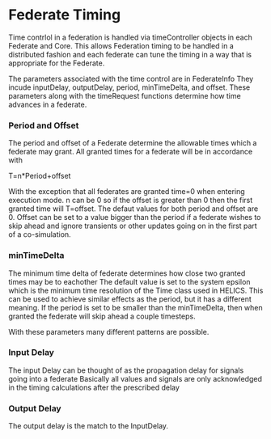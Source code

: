 # Federate Timing

Time contrlol in a federation is handled via timeController objects in each 
Federate and Core.  This allows Federation timing to be handled in a distributed 
fashion and each federate can tune the timing in a way that is appropriate for the 
Federate.

The parameters associated with the time control are in FederateInfo
They incude inputDelay, outputDelay, period, minTimeDelta, and offset.
These parameters along with the timeRequest functions determine how time advances
in a federate.

### Period and Offset
The period and offset of a Federate determine the allowable times which a federate 
may grant.  All granted times for a federate will be in accordance with

T=n*Period+offset

With the exception that all federates are granted time=0 when entering execution mode.
n can be 0 so if the offset is greater than 0 then the first granted time will T=offset.
The defaut values for both period and offset are 0.  Offset can be set to a value bigger than the 
period if a federate wishes to skip ahead and ignore transients or other updates going on in the first
part of a co-simulation.

### minTimeDelta
The minimum time delta of federate determines how close two granted times may be to eachother
The default value is set to the system epsilon which is the minimum time resolution of the Time class
used in HELICS.  This can be used to achieve similar effects as the period, but it has a different meaning.
If the period is set to be smaller than the minTimeDelta, then when granted the federate will skip ahead a couple timesteps.

With these parameters many different patterns are possible.  

### Input Delay
The input Delay can be thought of as the propagation delay for signals going into a federate
Basically all values and signals are only acknowledged in the timing calculations after the prescribed delay

### Output Delay
The output delay is the match to the InputDelay.   
